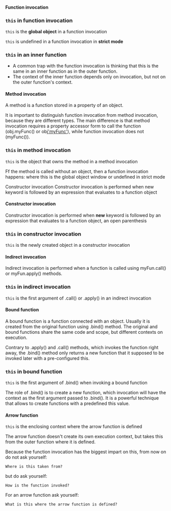 #### Function invocation

### `this` in function invocation

  `this` is the **global object** in a function invocation

  `this` is undefined in a function invocation in **strict mode**


### `this` in an inner function

* A common trap with the function invocation is thinking that this is the same in an inner function as in the outer function. 
* The context of the inner function depends only on invocation, but not on the outer function's context.

#### Method invocation

A method is a function stored in a property of an object.

It is important to distinguish function invocation from method invocation, because they are different types. The main difference is that method invocation requires a property accessor form to call the function (obj.myFunc() or obj['myFunc']()), while function invocation does not (myFunc()).

### `this` in method invocation

`this` is the object that owns the method in a method invocation

Ff the method is called without an object, then a function invocation happens: where this is the global object window or undefined in strict mode

Constructor invocation
Constructor invocation is performed when new keyword is followed by an expression that evaluates to a function object

#### Constructor invocation

Constructor invocation is performed when **new** keyword is followed by an expression that evaluates to a function object, an open parenthesis 

### `this` in constructor invocation

`this` is the newly created object in a constructor invocation

#### Indirect invocation

Indirect invocation is performed when a function is called using myFun.call() or myFun.apply() methods.

### `this` in indirect invocation

`this` is the first argument of .call() or .apply() in an indirect invocation

#### Bound function

A bound function is a function connected with an object. Usually it is created from the original function using .bind() method. The original and bound functions share the same code and scope, but different contexts on execution.

Contrary to .apply() and .call() methods, which invokes the function right away, the .bind() method only returns a new function that it supposed to be invoked later with a pre-configured this.

### `this` in bound function

`this` is the first argument of .bind() when invoking a bound function

The role of .bind() is to create a new function, which invocation will have the context as the first argument passed to .bind(). It is a powerful technique that allows to create functions with a predefined this value.

#### Arrow function

`this` is the enclosing context where the arrow function is defined

The arrow function doesn't create its own execution context, but takes this from the outer function where it is defined.


Because the function invocation has the biggest impart on this, from now on do not ask yourself:

`Where is this taken from?`

but do ask yourself:

`How is the function invoked?`

For an arrow function ask yourself:

`What is this where the arrow function is defined?`